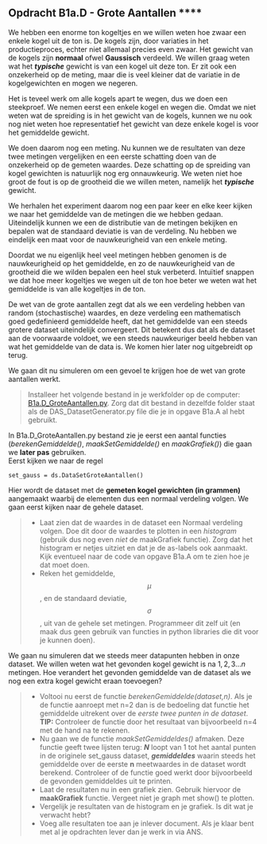 ## Opdracht B1a.D - Grote Aantallen ****
<a name="B1a.D"></a>

We hebben een enorme ton kogeltjes en we willen weten hoe zwaar een enkele kogel uit de ton is. De kogels zijn, door variaties in het productieproces, echter niet allemaal precies even zwaar. Het gewicht van de kogels zijn **normaal** ofwel **Gaussisch** verdeeld. We willen graag weten wat het ***typische*** gewicht is van een kogel uit deze ton. 
Er zit ook een onzekerheid op de meting, maar die is veel kleiner dat de variatie in de kogelgewichten en mogen we negeren.

Het is teveel werk om alle kogels apart te wegen, dus we doen een steekproef. We nemen eerst een enkele kogel en wegen die. Omdat we niet weten wat de spreiding is in het gewicht van de kogels, kunnen we nu ook nog niet weten hoe representatief het gewicht van deze enkele kogel is voor het gemiddelde gewicht.


We doen daarom nog een meting. Nu kunnen we de resultaten van deze twee metingen vergelijken en een eerste schatting doen van de onzekerheid op de gemeten waardes. Deze schatting op de spreiding van kogel gewichten is natuurlijk nog erg onnauwkeurig. We weten niet hoe groot de fout is op de grootheid die we willen meten, namelijk het ***typische*** gewicht.

We herhalen het experiment daarom nog een paar keer en elke keer kijken we naar het gemiddelde van de metingen die we hebben gedaan. Uiteindelijk kunnen we een de distributie van de metingen bekijken en bepalen wat de standaard deviatie is van de verdeling. Nu hebben we eindelijk een maat voor de nauwkeurigheid van een enkele meting.

Doordat we nu eigenlijk heel veel metingen hebben genomen is de nauwkeurigheid op het gemiddelde, en zo de nauwkeurigheid van de grootheid die we wilden bepalen een heel stuk verbeterd. Intuïtief snappen we dat hoe meer kogeltjes we wegen uit de ton hoe beter we weten wat het gemiddelde is van alle kogeltjes in de ton.

De wet van de grote aantallen zegt dat als we een verdeling hebben van random (stochastische) waardes, en deze verdeling een mathematisch goed gedefinieerd gemiddelde heeft, dat het gemiddelde van een steeds grotere dataset uiteindelijk convergeert. Dit betekent dus dat als de dataset aan de voorwaarde voldoet, we een steeds nauwkeuriger beeld hebben van wat het gemiddelde van de data is. We komen hier later nog uitgebreidt op terug.<br>

We gaan dit nu simuleren om een gevoel te krijgen hoe de wet van grote aantallen werkt. <br>

> Installeer het volgende bestand in je werkfolder op de computer: [B1a.D_GroteAantallen.py](B1a.D_GroteAantallen.py).
Zorg dat dit bestand in dezelfde folder staat als de DAS_DatasetGenerator.py file die je in opgave B1a.A al hebt gebruikt.


In B1a.D_GroteAantallen.py bestand zie je eerst een aantal functies (*berekenGemiddelde()*, *maakSetGemiddelde()* en *maakGrafiek()*) die gaan we **later pas** gebruiken. <br>
Eerst kijken we naar de regel

	set_gauss = ds.DataSetGroteAantallen() 
	
Hier wordt de dataset met de **gemeten kogel gewichten (in grammen)** aangemaakt waarbij de elementen dus een normaal verdeling volgen. We gaan eerst kijken naar de gehele dataset.

> * Laat zien dat de waardes in de dataset een Normaal verdeling volgen. Doe dit door de waardes te plotten in een *histogram* (gebruik dus nog even _niet_ de maakGrafiek functie). Zorg dat het histogram er netjes uitziet en dat je de as-labels ook aanmaakt. Kijk eventueel naar de code van opgave B1a.A om te zien hoe je dat moet doen.
> * Reken het gemiddelde, $$\mu$$, en de standaard deviatie, $$\sigma$$, uit van de gehele set metingen. Programmeer dit zelf uit (en maak dus geen gebruik van functies in python libraries die dit voor je kunnen doen).


We gaan nu simuleren dat we steeds meer datapunten hebben in onze dataset. We willen weten wat het gevonden kogel gewicht is na $1, 2, 3 ... n$ metingen. Hoe verandert het gevonden gemiddelde van de dataset als we nog een extra kogel gewicht eraan toevoegen?

> * Voltooi nu eerst de functie *berekenGemiddelde(dataset,n)*. Als je de functie aanroept met n=2 dan is de bedoeling dat functie het gemiddelde uitrekent over de *eerste twee punten in de dataset*.<br>
> **TIP:** Controleer de functie door het resultaat van bijvoorbeeld n=4 met de hand na te rekenen.
> * Nu gaan we de functie *maakSetGemiddeldes()* afmaken. Deze functie geeft twee lijsten terug: ***N*** loopt van 1 tot het aantal punten in de originele set_gauss dataset, ***gemiddeldes*** waarin steeds het gemiddelde over de eerste **n** meetwaardes in de dataset wordt berekend. Controleer of de functie goed werkt door bijvoorbeeld de gevonden gemiddeldes uit te printen.
> * Laat de resultaten nu in een grafiek zien. Gebruik hiervoor de **maakGrafiek** functie. Vergeet niet je graph met show() te plotten.
> * Vergelijk je resultaten van de histogram en je grafiek. Is dit wat je verwacht hebt? 
> * Voeg alle resultaten toe aan je inlever document. Als je klaar bent met al je opdrachten lever dan je werk in via ANS.
